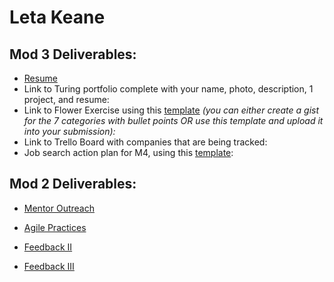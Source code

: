 # Leta Keane

## Mod 3 Deliverables:

* [Resume](https://www.canva.com/design/DACUfYb4onE/vOIKUVmmC6BdZxbrF5JwAw/view?utm_content=DACUfYb4onE&utm_campaign=designshare&utm_medium=link&utm_source=sharebutton) 
* Link to Turing portfolio complete with your name, photo, description, 1 project, and resume:
* Link to Flower Exercise using this [template](https://github.com/turingschool/career-development-curriculum/blob/master/files/Career%20Unit%20-%20The%20Flower%20Diagram.pdf) *(you can either create a gist for the 7 categories with bullet points OR use this template and upload it into your submission):*
* Link to Trello Board with companies that are being tracked: 
* Job search action plan for M4, using this [template](https://github.com/turingschool/career-development-curriculum/blob/master/module_three/mod_4_action_plan_template.md):

## Mod 2 Deliverables:
* [Mentor Outreach](https://gist.github.com/letakeane/7c39564df8d4891f9e909c12ce8a54bd)

* [Agile Practices](https://gist.github.com/letakeane/82856219d67f4ec3603e3eea91afdd6d)

* [Feedback II](https://gist.github.com/letakeane/5cc89bd176fe629da3a3a32a5a16d4a3)

* [Feedback III](https://gist.github.com/letakeane/34c5396fca343d3d3a3afb0523cf57ac)
